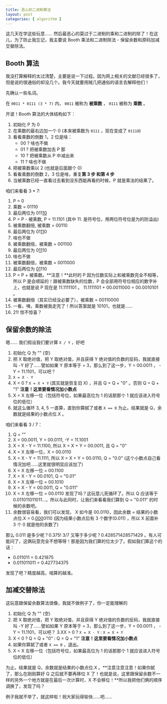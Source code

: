 ```yaml
---
title: 恶心的二进制算法
layout: post
categories: [ algorithm ]
---
```


这几天在学这些玩意…… 然后最恶心的莫过于二进制的乘和二进制的除了！在这儿，为了防止我忘记，我主要说 Booth 乘法和二进制除法 - 保留余数和原码加减交替除法。

## Booth 算法

我没打算解释的太过清楚，主要是说一下过程。因为网上相关的文献已经很多了，但是说的很通俗的却没几个。我今天就要用贼几把通俗的语言去解释他们！

先确认一些名词。

在 `0011 * 0111 (3 * 7)` 内， `0011` 被称为 **被乘数** ， `0111` 被称为 **乘数** 。 

开波！Booth 算法的大体结构如下：

1. 初始化 P 为 0
2. 在乘数的最右边加一个 0 (本来被乘数为 `0111` ，现在变成了 `01110`)
3. 看看乘数的倒数 1，2 位是啥：
    - 00 ? 啥也不做
    - 01 ? 把被乘数加去 P 那
    - 10 ? 把被乘数从 P 中减出来
    - 11 ? 啥也不做
4. 把被乘数乘以 2 (也就是后面跟个 0)
5. 看看乘数的倒数 2，3 位是啥，重复**第 3 步 和第 4 步**
6. 当被乘数已经一直看过去看到没东西能再看的时候，P 就是乘法的结果了。

咱们来看看 3 * 7:

1. P = 0
2. 乘数 = 01110
3. 最后两位为 011<u>10</u>
4. P = P - 被乘数, P = 11.1101 (其中 11. 是符号位，用两位符号位是为的防溢出)
5. 被乘数翻倍, 被乘数 = 00110
6. 最后两位为 01<u>11</u>0
7. 啥也不做
8. 被乘数翻倍，被乘数 = 001100
9. 最后两位为 0<u>11</u>10
10. 啥也不做
11. 被乘数翻倍，被乘数 = 0011000
12. 最后两位为 <u>01</u>110
13. P = P + 被乘数。**注意！**此时的 P 因为位数实际上和被乘数完全不相等，所以 P 是会顺延的！跟被乘数缺失的位数，P 会全部用符号位相应的数字补上，也就是说 P 现在是 11.1111101 。 11.1111101 + 00.0011000 = 00.0010101 。
14. 被乘数翻倍（其实已经没必要了），被乘数 = 00110000
15. 一看，咦，乘数被我走完了！所以答案就是 10101，也就是……
16. 21! 惊不惊喜？

## 保留余数的除法

嗯…… 我们假设我们要计算 `X / Y` ，好吧

1. 初始化 Q 为 "" (空)
2. 把 X 取绝对值，把 Y 取绝对值，并且获得 Y 绝对值的负数的反码，我就直接叫 -Y 好了……譬如如果 Y 原本等于 = 3，那么到了这一步，Y = 00.0011 ， -Y = 11.1101，可以吧？ 
3. `X = X - Y` 
4. X < 0 ? `X = X + Y` (其实就是恢复旧 X) ，并且 Q = Q + "0" 。否则 Q = Q + "1" **注意！这里要看情况加小数点**
5. X = X 左移一位（包括符号位，如果最高位为 1 的话那那个 1 就应该进入符号位的低位）
6. 就这么循环 3, 4, 5 一直算，直到你算腻了或者 `X == 0` 为止。结果就是 Q，余数就是结果的小数点位.X 。

咱们来看看 3 / 7：

1. Q = ""
2. X = 00.0011, Y = 00.0111, -Y = 11.1001
3. X = X - Y = 11.1100, 所以 X = X + Y = 00.0011, 且 Q = "0" 
4. X = X 左移一位，X = 00.0110
5. X = X - Y = 11.1111, 所以 X = X + Y = 00.0110, Q = "0.0" (这个小数点自己看情况加吧……这里就很明显应该加了)
6. X = X 左移一位 = 00.1100
7. X = X - Y = 00.0101, Q = "0.01"
8. X = X 左移一位 = 00.1010
9. X = X - Y = 00.0011, Q = "0.011"
10. X = X 左移一位 = 00.0110 
发现了吗？这玩意儿死循环了。所以 Q 应该等于 0.011011011011...，所以与此同时，让我们来看看我们算到 Q = "0.011" 的时候的余数吧。
12. 余数很容易看，我们可以发现， X 如今是 00.0110，因此余数 = 结果的小数点位.X = 0.<u>000</u>0110 (因为结果小数点后有 3 个数字(0.011) ，所以 X 前面补 3 个 0 就是他的余数了)

那么 0.011 是多少呢？0.375! 3/7 又等于多少呢？0.428571428571429 。有人可能问了，这俩玩意完全不想等呀！那是因为我们算的位太少了。假如我们算这个的话：

- 0.011011 = 0.421875
- 0.011011011 = 0.427734375

发现了吧？精度越高，咱算的越准。

## 加减交替除法

这玩意跟保留余数算法很像，我就不做例子了，你一定能理解的

1. 初始化 Q 为 "" (空)
2. 把 X 取绝对值，把 Y 取绝对值，并且获得 Y 绝对值的负数的反码，我就直接叫 -Y 好了……譬如如果 Y 原本等于 = 3，那么到了这一步，Y = 00.0011 ， -Y = 11.1101，可以吧？ 
3.XX > 0 ? `X = X - Y` : `X = X + Y` 
4. X < 0 ? Q = Q + "0" : Q = Q + "1" **注意！这里要看情况加小数点**
5. 如果你算腻了或者 `X == 0` ，退出。
6. X = X 左移一位（包括符号位，如果最高位为 1 的话那那个 1 就应该进入符号位的低位）

为止。结果就是 Q，余数就是结果的小数点位.X 。**注意注意注意！如果你腻了，那么在刚刚算好 Q 之后就不要再移位 X 了！也就是说，这里跟保留余数不一样的另外一个地方就是在最后一次计算时，X 不会移位！**所以我把他们俩的顺序调换了，发现了吗？

例子我就不举了，就这样啦！祝大家玩得愉快……吧……
